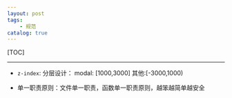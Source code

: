```yaml
---
layout: post
tags: 
    - 规范
catalog: true
---
```


[TOC]

---

- `z-index`: 分层设计：
    modal: [1000,3000]
    其他:[-3000,1000)
    
- 单一职责原则：文件单一职责，函数单一职责原则，越笨越简单越安全